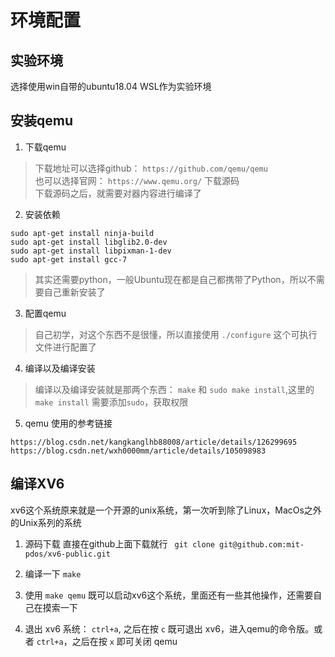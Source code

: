 # 环境配置
## 实验环境
选择使用win自带的ubuntu18.04 WSL作为实验环境

## 安装qemu
1. 下载qemu
> 下载地址可以选择github： `https://github.com/qemu/qemu`  
> 也可以选择官网： `https://www.qemu.org/` 下载源码  
> 下载源码之后，就需要对器内容进行编译了
2. 安装依赖
```
sudo apt-get install ninja-build
sudo apt-get install libglib2.0-dev
sudo apt-get install libpixman-1-dev
sudo apt-get install gcc-7
```
> 其实还需要python，一般Ubuntu现在都是自己都携带了Python，所以不需要自己重新安装了

3. 配置qemu
> 自己初学，对这个东西不是很懂，所以直接使用 `./configure` 这个可执行文件进行配置了

4. 编译以及编译安装
> 编译以及编译安装就是那两个东西： `make` 和 `sudo make install`,这里的`make install` 需要添加`sudo`，获取权限

5. qemu 使用的参考链接
```
https://blog.csdn.net/kangkanglhb88008/article/details/126299695
https://blog.csdn.net/wxh0000mm/article/details/105098983

```

## 编译XV6
xv6这个系统原来就是一个开源的unix系统，第一次听到除了Linux，MacOs之外的Unix系列的系统
1. 源码下载
直接在github上面下载就行
` git clone git@github.com:mit-pdos/xv6-public.git` 

2. 编译一下 `make`

3. 使用 `make qemu` 既可以启动xv6这个系统，里面还有一些其他操作，还需要自己在摸索一下

4. 退出 xv6 系统： `ctrl+a`, 之后在按 `c` 既可退出 xv6，进入qemu的命令版。或者 `ctrl+a`，之后在按 `x` 即可关闭 qemu